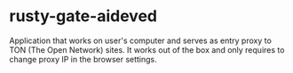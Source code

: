 # rusty-gate-aideved

Application that works on user's computer and serves as entry proxy to TON (The Open Network) sites. It works out of the box and only requires to change proxy IP in the browser settings.
